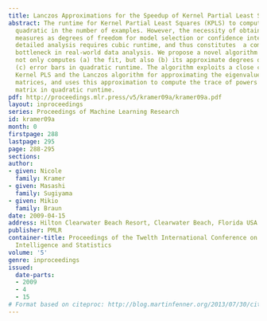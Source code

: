 ```yaml
---
title: Lanczos Approximations for the Speedup of Kernel Partial Least Squares Regression
abstract: The runtime for Kernel Partial Least Squares (KPLS) to compute the fit is
  quadratic in the number of examples. However, the necessity of obtaining sensitivity
  measures as degrees of freedom for model selection or confidence intervals for more
  detailed analysis requires cubic runtime, and thus constitutes  a computational
  bottleneck in real-world data analysis. We propose a novel algorithm for KPLS which
  not only computes (a) the fit, but also (b) its approximate degrees of freedom and
  (c) error bars in quadratic runtime. The algorithm exploits a close connection between
  Kernel PLS and the Lanczos algorithm for approximating the eigenvalues of symmetric
  matrices, and uses this approximation to compute the trace of powers of the kernel
  matrix in quadratic runtime.
pdf: http://proceedings.mlr.press/v5/kramer09a/kramer09a.pdf
layout: inproceedings
series: Proceedings of Machine Learning Research
id: kramer09a
month: 0
firstpage: 288
lastpage: 295
page: 288-295
sections: 
author:
- given: Nicole
  family: Kramer
- given: Masashi
  family: Sugiyama
- given: Mikio
  family: Braun
date: 2009-04-15
address: Hilton Clearwater Beach Resort, Clearwater Beach, Florida USA
publisher: PMLR
container-title: Proceedings of the Twelth International Conference on Artificial
  Intelligence and Statistics
volume: '5'
genre: inproceedings
issued:
  date-parts:
  - 2009
  - 4
  - 15
# Format based on citeproc: http://blog.martinfenner.org/2013/07/30/citeproc-yaml-for-bibliographies/
---
```

